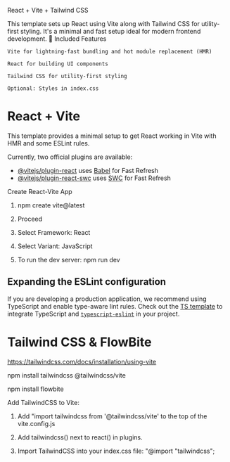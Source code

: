 React + Vite + Tailwind CSS

This template sets up React using Vite along with Tailwind CSS for utility-first styling. It's a minimal and fast setup ideal for modern frontend development.
🔧 Included Features

    Vite for lightning-fast bundling and hot module replacement (HMR)

    React for building UI components

    Tailwind CSS for utility-first styling

    Optional: Styles in index.css

# React + Vite

This template provides a minimal setup to get React working in Vite with HMR and some ESLint rules.

Currently, two official plugins are available:

- [@vitejs/plugin-react](https://github.com/vitejs/vite-plugin-react/blob/main/packages/plugin-react/README.md) uses [Babel](https://babeljs.io/) for Fast Refresh
- [@vitejs/plugin-react-swc](https://github.com/vitejs/vite-plugin-react-swc) uses [SWC](https://swc.rs/) for Fast Refresh

Create React-Vite App

1. npm create vite@latest

2. Proceed

3. Select Framework: React

4. Select Variant: JavaScript

5. To run the dev server: npm run dev

## Expanding the ESLint configuration

If you are developing a production application, we recommend using TypeScript and enable type-aware lint rules. Check out the [TS template](https://github.com/vitejs/vite/tree/main/packages/create-vite/template-react-ts) to integrate TypeScript and [`typescript-eslint`](https://typescript-eslint.io) in your project.

# Tailwind CSS & FlowBite

https://tailwindcss.com/docs/installation/using-vite

npm install tailwindcss @tailwindcss/vite

npm install flowbite

Add TailwindCSS to Vite:
1. Add "import tailwindcss from '@tailwindcss/vite' to the top of the vite.config.js

2. Add tailwindcss() next to react() in plugins.

3. Import TailwindCSS into your index.css file: "@import "tailwindcss";
